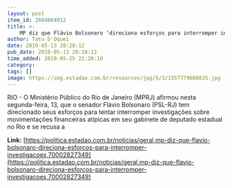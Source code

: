 ```yaml
---
layout: post
item_id: 2604864012
title: >-
    MP diz que Flávio Bolsonaro ‘direciona esforços para interromper investigações’
author: Tatu D'Oquei
date: 2019-05-13 20:28:12
pub_date: 2019-05-13 20:28:12
time_added: 2019-05-25 22:20:10
category: 
tags: []
image: https://img.estadao.com.br/resources/jpg/5/3/1557779608835.jpg
---
```


RIO - O Ministério Público do Rio de Janeiro (MPRJ) afirmou nesta segunda-feira, 13, que o senador Flávio Bolsonaro (PSL-RJ) tem direcionado seus esforços para tentar interromper investigações sobre movimentações financeiras atípicas em seu gabinete de deputado estadual no Rio e se recusa a

**Link:** [https://politica.estadao.com.br/noticias/geral,mp-diz-que-flavio-bolsonaro-direciona-esforcos-para-interromper-investigacoes,70002827349](https://politica.estadao.com.br/noticias/geral,mp-diz-que-flavio-bolsonaro-direciona-esforcos-para-interromper-investigacoes,70002827349)

